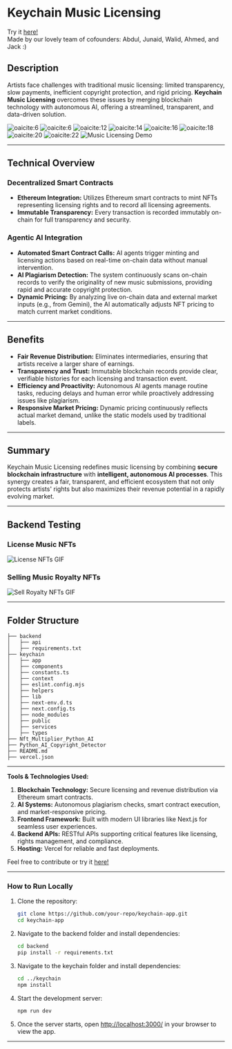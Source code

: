 # Keychain Music Licensing

Try it [here!](https://keychain-xyz.vercel.app/)  
Made by our lovely team of cofounders: Abdul, Junaid, Walid, Ahmed, and Jack :)

## Description

Artists face challenges with traditional music licensing: limited transparency, slow payments, inefficient copyright protection, and rigid pricing. **Keychain Music Licensing** overcomes these issues by merging blockchain technology with autonomous AI, offering a streamlined, transparent, and data-driven solution.


![oaicite:6](https://img.shields.io/badge/Python-FFD43B?style=for-the-badge&logo=python&logoColor=blue)
![oaicite:6](https://img.shields.io/badge/Ethereum-3C3C3D?style=for-the-badge&logo=Ethereum&logoColor=white)
![oaicite:12](https://img.shields.io/badge/web3%20js-F16822?style=for-the-badge&logo=web3.js&logoColor=white)
![oaicite:14](https://img.shields.io/badge/Supabase-181818?style=for-the-badge&logo=supabase&logoColor=white)
![oaicite:16](https://img.shields.io/badge/next%20js-000000?style=for-the-badge&logo=nextdotjs&logoColor=white)
![oaicite:18](https://img.shields.io/badge/TypeScript-007ACC?style=for-the-badge&logo=typescript&logoColor=white)
![oaicite:20](https://img.shields.io/badge/Vercel-000000?style=for-the-badge&logo=vercel&logoColor=white)
![oaicite:22](https://img.shields.io/badge/Solidity-e6e6e6?style=for-the-badge&logo=solidity&logoColor=black)
![Music Licensing Demo](2025-04-13%2010-41-56.gif)

---

## Technical Overview

### **Decentralized Smart Contracts**
- **Ethereum Integration:** Utilizes Ethereum smart contracts to mint NFTs representing licensing rights and to record all licensing agreements.  
- **Immutable Transparency:** Every transaction is recorded immutably on-chain for full transparency and security.

### **Agentic AI Integration**
- **Automated Smart Contract Calls:** AI agents trigger minting and licensing actions based on real-time on-chain data without manual intervention.  
- **AI Plagiarism Detection:** The system continuously scans on-chain records to verify the originality of new music submissions, providing rapid and accurate copyright protection.  
- **Dynamic Pricing:** By analyzing live on-chain data and external market inputs (e.g., from Gemini), the AI automatically adjusts NFT pricing to match current market conditions.

---

## Benefits

- **Fair Revenue Distribution:** Eliminates intermediaries, ensuring that artists receive a larger share of earnings.  
- **Transparency and Trust:** Immutable blockchain records provide clear, verifiable histories for each licensing and transaction event.  
- **Efficiency and Proactivity:** Autonomous AI agents manage routine tasks, reducing delays and human error while proactively addressing issues like plagiarism.  
- **Responsive Market Pricing:** Dynamic pricing continuously reflects actual market demand, unlike the static models used by traditional labels.

---

## Summary

Keychain Music Licensing redefines music licensing by combining **secure blockchain infrastructure** with **intelligent, autonomous AI processes**. This synergy creates a fair, transparent, and efficient ecosystem that not only protects artists' rights but also maximizes their revenue potential in a rapidly evolving market.

---

## Backend Testing

### License Music NFTs
![License NFTs GIF](KeychainNethermind5-ezgif.com-optimize.gif)

### Selling Music Royalty NFTs
![Sell Royalty NFTs GIF](KeychainNethermind3-ezgif.com-optimize.gif)

---

## Folder Structure

```
├── backend
│   ├── api
│   ├── requirements.txt
├── keychain
│   ├── app
│   ├── components
│   ├── constants.ts
│   ├── context
│   ├── eslint.config.mjs
│   ├── helpers
│   ├── lib
│   ├── next-env.d.ts
│   ├── next.config.ts
│   ├── node_modules
│   ├── public
│   ├── services
│   ├── types
├── Nft_Multiplier_Python_AI
├── Python_AI_Copyright_Detector
├── README.md
├── vercel.json
```

---

**Tools & Technologies Used:**
1. **Blockchain Technology:** Secure licensing and revenue distribution via Ethereum smart contracts.  
2. **AI Systems:** Autonomous plagiarism checks, smart contract execution, and market-responsive pricing.  
3. **Frontend Framework:** Built with modern UI libraries like Next.js for seamless user experiences.  
4. **Backend APIs:** RESTful APIs supporting critical features like licensing, rights management, and compliance.  
5. **Hosting:** Vercel for reliable and fast deployments.

Feel free to contribute or try it [here!](https://keychain-xyz.vercel.app/)  

---

### How to Run Locally

1. Clone the repository:
   ```bash
   git clone https://github.com/your-repo/keychain-app.git
   cd keychain-app
   ```

2. Navigate to the backend folder and install dependencies:
   ```bash
   cd backend
   pip install -r requirements.txt
   ```

3. Navigate to the keychain folder and install dependencies:
   ```bash
   cd ../keychain
   npm install
   ```

4. Start the development server:
   ```bash
   npm run dev
   ```

5. Once the server starts, open [http://localhost:3000/](http://localhost:3000/) in your browser to view the app.

---
